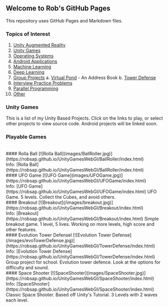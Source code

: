 ## Welcome to Rob's GitHub Pages

This repository uses GitHub Pages and Markdown files.

### Topics of Interest
1. [Unity Augmented Reality](https://robsap.github.io/#)
2. [Unity Games](https://robsap.github.io/#)
3. [Operating Systems](https://robsap.github.io/#)
4. [Android Applications](https://robsap.github.io/#)
5. [Machine Learning](https://robsap.github.io/#)
6. [Deep Learning](https://robsap.github.io/#)
7. [Group Projects](https://robsap.github.io/#)
  a. [Virtual Pond](https://robsap.github.io/#) - An Address Book
  b. [Tower Defense](https://robsap.github.io/#)
8. [Interview Practice Problems](https://robsap.github.io/#)
9. [Parallel Programming](https://robsap.github.io/#)
10. [Other](https://robsap.github.io/#)

### Unity Games
This is a list of my Unity Based Projects. Click on the links to play, or select other projects to view source code.
Android projects will be linked soon.
							 
### Playable Games
<br>
#### Rolla Ball
[![Rolla Ball](images/BallRoller.jpg)](https://robsap.github.io/UnityGamesWebGl/BallRoller/index.html)
<br>Info: [Rolla Ball](https://robsap.github.io/UnityGamesWebGl/BallRoller/index.html)
<br>
#### UFO Game
[![UFO Game](images/UFOGame.jpg)](https://robsap.github.io/UnityGamesWebGl/UFOGame/index.html)
<br>Info: [UFO Game](https://robsap.github.io/UnityGamesWebGl/UFOGame/index.html) UFO Game. 5 levels. Collect the Cubes, and avoid others.
<br>
#### Breakout
[![Breakout](/images/breakout.jpg)](https://robsap.github.io/UnityGamesWebGl/Breakout/index.html)
<br>Info: [Breakout](https://robsap.github.io/UnityGamesWebGl/Breakout/index.html) Simple breakout game. 1 level, 5 lives. Working on more levels, high score and other features.
<br>
#### Evolution Tower Defensel
[![Evolution Tower Defense](/images/evoTowerDefense.jpg)](https://robsap.github.io/UnityGamesWebGl/TowerDefense/index.html)
<br>Info: [Evolution Tower Defense](https://robsap.github.io/UnityGamesWebGl/TowerDefense/index.html) Group project for school. Evolution tower defence. Look at the options for difficulty and sound.
<br>
#### Space Shooter
[![SpaceShooter](images/SpaceShooter.jpg)](https://robsap.github.io/UnityGamesWebGl/SpaceShooter/index.html)
<br>Info: [SpaceShooter](https://robsap.github.io/UnityGamesWebGl/SpaceShooter/index.html) Classic Space Shooter. Based off Unity's Tutorial. 3 Levels with 2 waves each level.
<br>

